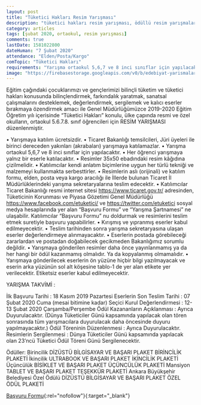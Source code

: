 ```yaml
---
layout: post
title: "Tüketici Hakları Resim Yarışması"
description: "tüketici hakları resim yarışması, ödüllü resim yarışmaları 2020"
category: articles
tags: [şubat 2020, ortaokul, resim yarışması]
comments: true
lastDate: 1581022800
dateHuman: "7 Şubat 2020"
attendance: "Elden/Posta/Kargo"
comTopic: "Tüketici Hakları"
requirements: "Yarışma ortaokul 5,6,7 ve 8 inci sınıflar için yapılacaktır"
image: "https://firebasestorage.googleapis.com/v0/b/edebiyat-yarismalari.appspot.com/o/tuketici-haklari-resim-yarismasi.jpg?alt=media&token=f2af0ba6-a99d-4714-9527-9439abcac357"
---
```


Eğitim çağındaki çocuklarımızı ve gençlerimizi bilinçli tüketim ve tüketici hakları konusunda bilinçlendirmek, farkındalık yaratmak, sanatsal çalışmalarını desteklemek, değerlendirmek, sergilemek ve kalıcı eserler bırakmaya özendirmek amacı ile Genel Müdürlüğümüzce 2019-2020 Eğitim Öğretim yılı içerisinde “Tüketici Hakları” konulu, ülke çapında resmi ve özel okulların, ortaokul 5.6.7.8. sınıf öğrencileri için RESİM YARIŞMASI düzenlenmiştir.

• Yarışmaya katılım ücretsizdir.
• Ticaret Bakanlığı temsilcileri, Jüri üyeleri ile birinci dereceden yakınları (akrabaları) yarışmaya katılamazlar.
• Yarışma ortaokul 5,6,7 ve 8 inci sınıflar için yapılacaktır.
• Her öğrenci yarışmaya yalnız bir eserle katılacaktır.
• Resimler 35x50 ebadındaki resim kâğıdına çizilmelidir.
• Katılımcılar kendi anlatım biçimlerine uygun her türlü tekniği ve malzemeyi kullanmakta serbesttirler.
• Resimlerin aslı (orijinali) ve katılım formu, elden, posta veya kargo aracılığı ile İllerde bulunan Ticaret İl Müdürlüklerindeki yarışma sekretaryalarına teslim edecektir.
• Katılımcılar Ticaret Bakanlığı resmi internet sitesi https://www.ticaret.gov.tr/ adresinden, Tüketicinin Korunması ve Piyasa Gözetimi Genel Müdürlüğü https://www.facebook.com/etuketici/ ve https://twitter.com/etuketici sosyal medya hesaplarında yer alan “Başvuru Formu” ve “Yarışma Şartnamesi” ne ulaşabilir. Katılımcılar “Başvuru Formu” nu doldurmak ve resimlerini teslim etmek suretiyle başvuru yapabilirler.
• Kırışmış ve yıpranmış eserler kabul edilmeyecektir.
• Teslim tarihinden sonra yarışma sekretaryasına ulaşan eserler değerlendirmeye alınmayacaktır.
• Eserlerin postada görebileceği zararlardan ve postadan doğabilecek gecikmeden Bakanlığımız sorumlu değildir.
• Yarışmaya gönderilen resimler daha önce yayınlanmamış ya da her hangi bir ödül kazanmamış olmalıdır. Ya da kopyalanmış olmamalıdır.
• Yarışmaya gönderilecek eserlerin ön yüzüne hiçbir bilgi yazılmayacak ve eserin arka yüzünün sol alt köşesine tablo-1 de yer alan etikete yer verilecektir. Etiketsiz eserler kabul edilmeyecektir.

YARIŞMA TAKVİMİ :
 
İlk Başvuru Tarihi	:	18 Kasım 2019 Pazartesi
Eserlerin Son Teslim Tarihi	:	07 Şubat 2020 Cuma (mesai bitimine kadar)
Seçici Kurul Değerlendirmesi	:	12-13 Şubat 2020 Çarşamba/Perşembe
Ödül Kazananların Açıklanması	:	Ayrıca Duyurulacaktır. 
(Dünya Tüketiciler Günü kapsamında yapılacak olan tören sonrasında tüm yarışmacılara duyurulacak daha öncesinde duyuru yapılmayacaktır.)
Ödül Töreninin Düzenlenmesi	:	Ayrıca Duyurulacaktır.
Resimlerin Sergilenmesi	:	Dünya Tüketiciler Günü kapsamında yapılacak olan 23’ncü Tüketici Ödül Töreni Günü Sergilenecektir.

Ödüller:
Birincilik DİZÜSTÜ BİLGİSAYAR VE BAŞARI PLAKET BİRİNCİLİK PLAKETİ
İkincilik ULTRABOOK VE BAŞARI PLAKET İKİNCİLİK PLAKETİ
Üçüncülük BİSİKLET VE BAŞARI PLAKET ÜÇÜNCÜLÜK PLAKETİ
Mansiyon TABLET VE BAŞARI PLAKET TEŞEKKÜR PLAKETİ Ankara Büyükşehir Belediyesi Özel Ödülü DİZÜSTÜ BİLGİSAYAR VE BAŞARI PLAKET ÖZEL ÖDÜL PLAKETİ


[Başvuru Formu](https://tuketici.ticaret.gov.tr/data/5ddd184f13b87667f8ea10e0/resim_yarismasi_taahhutname_2019_2020.pdf?utm_source=edebiyatyarismalari.com&utm_medium=affiliate&utm_campaign=cpc){:rel="nofollow"}{:target="_blank"}